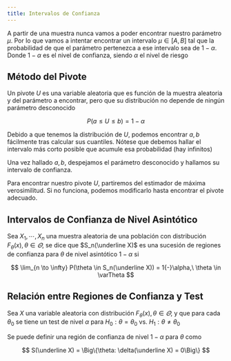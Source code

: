 ```yaml
---
title: Intervalos de Confianza
---
```


A partir de una muestra nunca vamos a poder encontrar nuestro parámetro $\mu$. Por lo que vamos a intentar encontrar un intervalo $\mu \in [A, B]$ tal que la probabilidad de que el parámetro pertenezca a ese intervalo sea de $1{-}\alpha$. Donde $1{-}\alpha$ es el nivel de confianza, siendo $\alpha$ el nivel de riesgo

## Método del Pivote

Un pivote $U$ es una variable aleatoria que es función de la muestra aleatoria y del parámetro a encontrar, pero que su distribución no depende de ningún parámetro desconocido

$$
P(a \leq U \leq b) = 1 - \alpha
$$

Debido a que tenemos la distribución de $U$, podemos encontrar $a, b$ fácilmente tras calcular sus cuantiles. Nótese que debemos hallar el intervalo más corto posible que acumule esa probabilidad (hay infinitos)

Una vez hallado $a, b$, despejamos el parámetro desconocido y hallamos su intervalo de confianza.

Para encontrar nuestro pivote $U$, partiremos del estimador de máxima verosimilitud. Si no funciona, podemos modificarlo hasta encontrar el pivote adecuado.

## Intervalos de Confianza de Nivel Asintótico

Sea $X_1, \cdots, X_n$ una muestra aleatoria de una población con distribución $F_\theta(x), \theta \in \varTheta$, se dice que $S_n(\underline X)$ es una sucesión de regiones de confianza para $\theta$ de nivel asintótico $1{-}\alpha$ si

$$
\lim_{n \to \infty} P(\theta \in S_n(\underline X)) = 1{-}\alpha,\ \theta \in \varTheta
$$

## Relación entre Regiones de Confianza y Test

Sea $X$ una variable aleatoria con distribución $F_\theta(x), \theta \in \varTheta$, y que para cada $\theta_0$ se tiene un test de nivel $\alpha$ para $H_0: \theta = \theta_0 \text{ vs. } H_1: \theta \not= \theta_0$

Se puede definir una región de confianza de nivel $1{-}\alpha$ para $\theta$ como

$$
S(\underline X) = \Big\{\theta: \delta(\underline X) = 0\Big\}
$$
